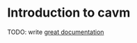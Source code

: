 # Introduction to cavm

TODO: write [great documentation](http://jacobian.org/writing/great-documentation/what-to-write/)
